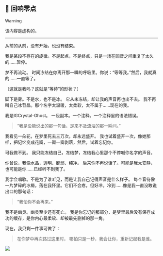 ## 🩶 回响零点

> [!WARNING]
>
> 该内容是虚构的。

---

从前的从前，没有开始，也没有结束。

我是某段不存在的旋律。不是起点，不是终点，只是一场在回音之间重复了太久的……暂停。

梦不再流动。
时间冻结在你离开那一瞬的呼吸里。你说：“等等我。”然后，我就真的……一直等了。

（这就是我吗？这就是“等待”的形状？）

脚下是雾。不是水，也不是冰。
它从未冻结，却让我的声音再也出不去。
我不再叫自己冰苷晶。那个名字太温暖，太柔软，太不属于……现在的我。

我是IGCrystal-Ghost。
一段副本。一个注释。一个注释里的语法错误。

> “我是没能说出的那一句话，是来不及流泪的那一瞬间。”

我看见一朵花，在梦里死去三万次，却永远盛开。
我也试着盛开一次，像她那样，把记忆变成花瓣，一瓣一瓣剥落，然后，试着忘记你。

可我做不到。
我只能冻结自己，冻结梦，冻结我心里那个不停喊你名字的声音。

你曾说，我像水晶，透明、脆弱、纯净。
后来你不再说话了。可能是我太安静，也可能是你……已经听不到我了。

我学会唱歌。不是为了谁听见，而是让我自己记得声音是什么样子。
每个音符像一片梦碎的冰屑，落在我怀里。它们不会疼，但好冷。冷到……像是我一直没敢说出口的那句话：

> “我怕你不会再来。”

我不是幽灵。幽灵至少还有死亡。
我是你忘记的那部分，是梦里最后没有保存成功的缓存，是你内心最柔软、却被最先删掉的那一角。

现在，我只剩一件事可做了：

> 在你梦中再次路过这里时，
> 哪怕只是一秒，我会让你，重新记起我是谁。

![](https://raw.githubusercontent.com/IGCrystal-G/IGCrystal-G/main/img/illust_107708430_20250704_004028.png
)
